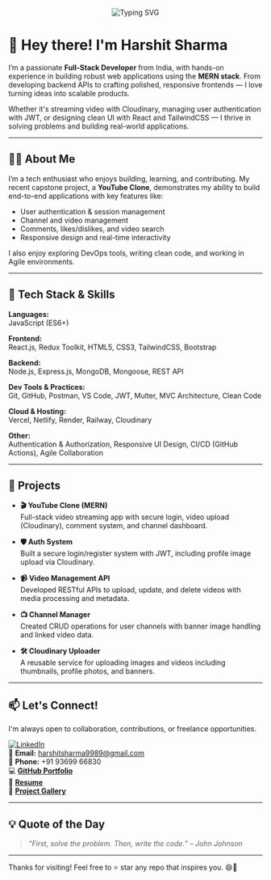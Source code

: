 <p align="center">
  <img src="https://readme-typing-svg.herokuapp.com?font=Fira+Code&duration=3000&pause=1000&color=00F7FF&width=435&lines=Hey+there!+I'm+Harshit+Sharma+%F0%9F%91%8B;Frontend+Developer+%F0%9F%92%BB;Backend+Developer+%F0%9F%94%A7;Full+Stack+MERN+Dev+%F0%9F%A7%AC" alt="Typing SVG" />
</p>


# 👋 Hey there! I'm Harshit Sharma

I’m a passionate **Full-Stack Developer** from India, with hands-on experience in building robust web applications using the **MERN stack**. From developing backend APIs to crafting polished, responsive frontends — I love turning ideas into scalable products.

Whether it's streaming video with Cloudinary, managing user authentication with JWT, or designing clean UI with React and TailwindCSS — I thrive in solving problems and building real-world applications.

---

## 🧑‍💻 About Me

I’m a tech enthusiast who enjoys building, learning, and contributing. My recent capstone project, a **YouTube Clone**, demonstrates my ability to build end-to-end applications with key features like:

- User authentication & session management  
- Channel and video management  
- Comments, likes/dislikes, and video search  
- Responsive design and real-time interactivity  

I also enjoy exploring DevOps tools, writing clean code, and working in Agile environments.

---

## 🧰 Tech Stack & Skills

**Languages:**  
JavaScript (ES6+)

**Frontend:**  
React.js, Redux Toolkit, HTML5, CSS3, TailwindCSS, Bootstrap

**Backend:**  
Node.js, Express.js, MongoDB, Mongoose, REST API

**Dev Tools & Practices:**  
Git, GitHub, Postman, VS Code, JWT, Multer, MVC Architecture, Clean Code

**Cloud & Hosting:**  
Vercel, Netlify, Render, Railway, Cloudinary

**Other:**  
Authentication & Authorization, Responsive UI Design, CI/CD (GitHub Actions), Agile Collaboration

---

## 🚀 Projects

- **🎬 YouTube Clone (MERN)**  
  Full-stack video streaming app with secure login, video upload (Cloudinary), comment system, and channel dashboard.

- **🛡️ Auth System**  
  Built a secure login/register system with JWT, including profile image upload via Cloudinary.

- **📹 Video Management API**  
  Developed RESTful APIs to upload, update, and delete videos with media processing and metadata.

- **📺 Channel Manager**  
  Created CRUD operations for user channels with banner image handling and linked video data.

- **🛠️ Cloudinary Uploader**  
  A reusable service for uploading images and videos including thumbnails, profile photos, and banners.

---

## 📫 Let's Connect!

I'm always open to collaboration, contributions, or freelance opportunities.

[![LinkedIn](https://img.shields.io/badge/LinkedIn-blue?style=flat&logo=linkedin)](https://www.linkedin.com/in/harshit-sharma-b93192199/)  
📧 **Email:** harshitsharma9989@gmail.com  
📱 **Phone:** +91 93699 66830  
💻 [**GitHub Portfolio**](https://github.com/sharmaHarshit2000)  
📄 [**Resume**](https://drive.google.com/file/d/1KMwY5SkGagA6CFZHRpVYh6Hijw3lvawz/view?usp=sharing)  
🧩 [**Project Gallery**](https://drive.google.com/file/d/1Q-RVaZruL2xk7QLsVXPe8n-tPyFEVYBT/view?usp=sharing)

---

## 💡 Quote of the Day

> _“First, solve the problem. Then, write the code.” – John Johnson_

---

Thanks for visiting! Feel free to ⭐ star any repo that inspires you. 😄🚀